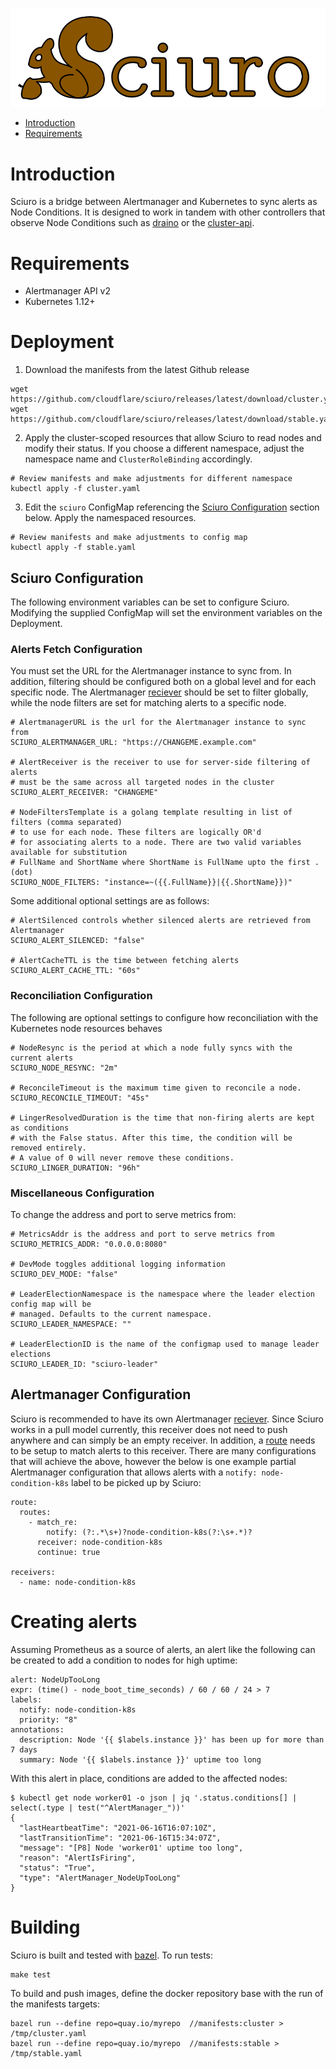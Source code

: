 
![Sciuro](img/sciuro.png "Sciuro")

* [Introduction](#introduction)
* [Requirements](#requirements)

# Introduction

Sciuro is a bridge between Alertmanager and Kubernetes to sync alerts as Node
Conditions. It is designed to work in tandem with other controllers that
observe Node Conditions such as [draino](https://github.com/planetlabs/draino)
or the [cluster-api](https://cluster-api.sigs.k8s.io/tasks/healthcheck.html).

# Requirements

* Alertmanager API v2
* Kubernetes 1.12+

# Deployment
1. Download the manifests from the latest Github release

```
wget https://github.com/cloudflare/sciuro/releases/latest/download/cluster.yaml
wget https://github.com/cloudflare/sciuro/releases/latest/download/stable.yaml
```

2. Apply the cluster-scoped resources that allow Sciuro to read nodes and
   modify their status. If you choose a different namespace, adjust the
   namespace name and `ClusterRoleBinding` accordingly.

```
# Review manifests and make adjustments for different namespace
kubectl apply -f cluster.yaml
```

3. Edit the `sciuro` ConfigMap referencing the [Sciuro Configuration](#sciruo-configuration) section below. Apply the namespaced resources.  

```
# Review manifests and make adjustments to config map
kubectl apply -f stable.yaml
```

## Sciuro Configuration
The following environment variables can be set to configure Sciuro. Modifying
the supplied ConfigMap will set the environment variables on the Deployment.

### Alerts Fetch Configuration

You must set the URL for the Alertmanager instance to sync from. In addition,
filtering should be configured both on a global level and for each specific
node.  The Alertmanager
[reciever](https://prometheus.io/docs/alerting/latest/configuration/#receiver)
should be set to filter globally, while the node filters are set for matching
alerts to a specific node.

```
# AlertmanagerURL is the url for the Alertmanager instance to sync from
SCIURO_ALERTMANAGER_URL: "https://CHANGEME.example.com"

# AlertReceiver is the receiver to use for server-side filtering of alerts
# must be the same across all targeted nodes in the cluster
SCIURO_ALERT_RECEIVER: "CHANGEME"

# NodeFiltersTemplate is a golang template resulting in list of filters (comma separated)
# to use for each node. These filters are logically OR'd
# for associating alerts to a node. There are two valid variables available for substitution
# FullName and ShortName where ShortName is FullName upto the first . (dot)
SCIURO_NODE_FILTERS: "instance=~({{.FullName}}|{{.ShortName}})"
```

Some additional optional settings are as follows:
```
# AlertSilenced controls whether silenced alerts are retrieved from Alertmanager
SCIURO_ALERT_SILENCED: "false"

# AlertCacheTTL is the time between fetching alerts
SCIURO_ALERT_CACHE_TTL: "60s"
```

### Reconciliation Configuration

The following are optional settings to configure how reconciliation with the
Kubernetes node resources behaves

```
# NodeResync is the period at which a node fully syncs with the current alerts
SCIURO_NODE_RESYNC: "2m"

# ReconcileTimeout is the maximum time given to reconcile a node.
SCIURO_RECONCILE_TIMEOUT: "45s"

# LingerResolvedDuration is the time that non-firing alerts are kept as conditions
# with the False status. After this time, the condition will be removed entirely.
# A value of 0 will never remove these conditions.
SCIURO_LINGER_DURATION: "96h"
```

### Miscellaneous Configuration

To change the address and port to serve metrics from:
```
# MetricsAddr is the address and port to serve metrics from
SCIURO_METRICS_ADDR: "0.0.0.0:8080"

# DevMode toggles additional logging information
SCIURO_DEV_MODE: "false"

# LeaderElectionNamespace is the namespace where the leader election config map will be
# managed. Defaults to the current namespace.
SCIURO_LEADER_NAMESPACE: ""

# LeaderElectionID is the name of the configmap used to manage leader elections
SCIURO_LEADER_ID: "sciuro-leader"
```

## Alertmanager Configuration
Sciuro is recommended to have its own Alertmanager
[reciever](https://prometheus.io/docs/alerting/latest/configuration/#receiver).
Since Sciuro works in a pull model currently, this receiver does not need to
push anywhere and can simply be an empty receiver. In addition, a
[route](https://prometheus.io/docs/alerting/latest/configuration/#route) needs
to be setup to match alerts to this receiver. There are many configurations that
will achieve the above, however the below is one example partial Alertmanager
configuration that allows alerts with a `notify: node-condition-k8s` label to
be picked up by Sciuro:

```
route:
  routes:
    - match_re:
        notify: (?:.*\s+)?node-condition-k8s(?:\s+.*)?
      receiver: node-condition-k8s
      continue: true

receivers:
  - name: node-condition-k8s
```

# Creating alerts
Assuming Prometheus as a source of alerts, an alert like the following can be
created to add a condition to nodes for high uptime:
```
alert: NodeUpTooLong
expr: (time() - node_boot_time_seconds) / 60 / 60 / 24 > 7
labels:
  notify: node-condition-k8s
  priority: "8"
annotations:
  description: Node '{{ $labels.instance }}' has been up for more than 7 days
  summary: Node '{{ $labels.instance }}' uptime too long
```

With this alert in place, conditions are added to the affected nodes:
```
$ kubectl get node worker01 -o json | jq '.status.conditions[] | select(.type | test("^AlertManager_"))'
{
  "lastHeartbeatTime": "2021-06-16T16:07:10Z",
  "lastTransitionTime": "2021-06-16T15:34:07Z",
  "message": "[P8] Node 'worker01' uptime too long",
  "reason": "AlertIsFiring",
  "status": "True",
  "type": "AlertManager_NodeUpTooLong"
}
```

# Building
Sciuro is built and tested with [bazel](https://bazel.build/). To run tests:
```
make test
```

To build and push images, define the docker repository base with the run of the
manifests targets:
```
bazel run --define repo=quay.io/myrepo  //manifests:cluster > /tmp/cluster.yaml
bazel run --define repo=quay.io/myrepo  //manifests:stable > /tmp/stable.yaml
```
